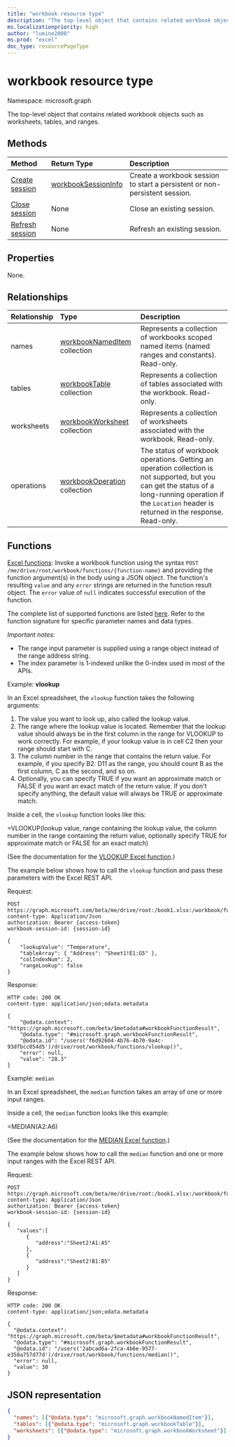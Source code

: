 ```yaml
---
title: "workbook resource type"
description: "The top-level object that contains related workbook objects such as worksheets, tables, and ranges."
ms.localizationpriority: high
author: "lumine2008"
ms.prod: "excel"
doc_type: resourcePageType
---
```


# workbook resource type

Namespace: microsoft.graph

The top-level object that contains related workbook objects such as worksheets, tables, and ranges.

## Methods

| Method       | Return Type  |Description|
|:---------------|:--------|:----------|
|[Create session](../api/workbook-createsession.md) | [workbookSessionInfo](workbooksessioninfo.md) |Create a workbook session to start a persistent or non-persistent session.|
|[Close session](../api/workbook-closesession.md) | None |Close an existing session.|
|[Refresh session](../api/workbook-refreshsession.md) | None |Refresh an existing session.|

## Properties
None.

## Relationships
| Relationship | Type	|Description|
|:---------------|:--------|:----------|
|names|[workbookNamedItem](nameditem.md) collection|Represents a collection of workbooks scoped named items (named ranges and constants). Read-only.|
|tables|[workbookTable](table.md) collection|Represents a collection of tables associated with the workbook. Read-only.|
|worksheets|[workbookWorksheet](worksheet.md) collection|Represents a collection of worksheets associated with the workbook. Read-only.|
|operations|[workbookOperation](workbookoperation.md) collection|The status of workbook operations. Getting an operation collection is not supported, but you can get the status of a long-running operation if the `Location` header is returned in the response. Read-only.|

## Functions

[Excel functions](#functions): Invoke a workbook function using the syntax `POST /me/drive/root/workbook/functions/{function-name}` and providing the function argument(s) in the body using a JSON object. The function's resulting `value` and any `error` strings are returned in the function result object. The `error` value of `null` indicates successful execution of the function. 

The complete list of supported functions are listed [here](https://support.office.com/en-us/article/Excel-functions-alphabetical-b3944572-255d-4efb-bb96-c6d90033e188). Refer to the function signature for specific parameter names and data types.

_Important notes:_ 
* The range input parameter is supplied using a range object instead of the range address string.  
* The index parameter is 1-indexed unlike the 0-index used in most of the APIs. 

Example: **vlookup**

In an Excel spreadsheet, the `vlookup` function takes the following arguments:

1. The value you want to look up, also called the lookup value.
2. The range where the lookup value is located. Remember that the lookup value should always be in the first column in the range for VLOOKUP to work correctly. For example, if your lookup value is in cell C2 then your range should start with C.
3. The column number in the range that contains the return value. For example, if you specify B2: D11 as the range, you should count B as the first column, C as the second, and so on.
4. Optionally, you can specify TRUE if you want an approximate match or FALSE if you want an exact match of the return value. If you don't specify anything, the default value will always be TRUE or approximate match.

Inside a cell, the `vlookup` function looks like this: 

=VLOOKUP(lookup value, range containing the lookup value, the column number in the range containing the return value, optionally specify TRUE for approximate match or FALSE for an exact match)

(See the documentation for the [VLOOKUP Excel function](https://support.office.com/en-us/article/VLOOKUP-function-0bbc8083-26fe-4963-8ab8-93a18ad188a1).)

The example below shows how to call the `vlookup` function and pass these parameters with the Excel REST API.

Request: 

```http 
POST https://graph.microsoft.com/beta/me/drive/root:/book1.xlsx:/workbook/functions/vlookup
content-type: Application/Json 
authorization: Bearer {access-token} 
workbook-session-id: {session-id}

{
    "lookupValue": "Temperature",
    "tableArray": { "Address": "Sheet1!E1:G5" },
    "colIndexNum": 2,
    "rangeLookup": false
}
```

Response:

```http
HTTP code: 200 OK
content-type: application/json;odata.metadata 

{
    "@odata.context": "https://graph.microsoft.com/beta/$metadata#workbookFunctionResult",
    "@odata.type": "#microsoft.graph.workbookFunctionResult",
    "@odata.id": "/users('f6d92604-4b76-4b70-9a4c-93dfbcc054d5')/drive/root/workbook/functions/vlookup()",
    "error": null,
    "value": "28.3"
}
```

Example: `median`

In an Excel spreadsheet, the `median` function takes an array of one or more input ranges.

Inside a cell, the `median` function looks like this example:

=MEDIAN(A2:A6)

(See the documentation for the [MEDIAN Excel function](https://support.office.com/en-us/article/MEDIAN-function-d0916313-4753-414c-8537-ce85bdd967d2).)

The example below shows how to call the `median` function and one or more input ranges with the Excel REST API. 

Request: 

```http 
POST https://graph.microsoft.com/beta/me/drive/root:/book1.xlsx:/workbook/functions/median
content-type: Application/Json 
authorization: Bearer {access-token} 
workbook-session-id: {session-id}

{
   "values":[
      {
         "address":"Sheet2!A1:A5"
      },
      {
         "address":"Sheet2!B1:B5"
      }
   ]
}
```

Response:

```http
HTTP code: 200 OK
content-type: application/json;odata.metadata 

{
  "@odata.context": "https://graph.microsoft.com/beta/$metadata#workbookFunctionResult",
  "@odata.type": "#microsoft.graph.workbookFunctionResult",
  "@odata.id": "/users('2abcad6a-2fca-4b6e-9577-e358a757d77d')/drive/root/workbook/functions/median()",
  "error": null,
  "value": 30
}
```
## JSON representation

<!--{
  "blockType": "resource",
  "optionalProperties": [],
  "baseType": "microsoft.graph.entity",
  "@odata.type": "microsoft.graph.workbook"
}-->

```json
{
  "names": [{"@odata.type": "microsoft.graph.workbookNamedItem"}],
  "tables": [{"@odata.type": "microsoft.graph.workbookTable"}],
  "worksheets": [{"@odata.type": "microsoft.graph.workbookWorksheet"}]
}
```
<!-- uuid: 8fcb5dbc-d5aa-4681-8e31-b001d5168d79
2015-10-25 14:57:30 UTC -->
<!-- {
  "type": "#page.annotation",
  "description": "Workbook resource",
  "keywords": "",
  "section": "documentation",
  "tocPath": ""
}-->

